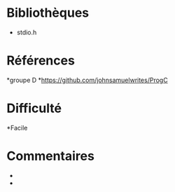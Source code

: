 # Bibliothèques
* stdio.h


# Références
*groupe D
*https://github.com/johnsamuelwrites/ProgC

# Difficulté
*Facile

# Commentaires
* 
* 

